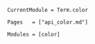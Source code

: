 
```@meta
CurrentModule = Term.color
```


```@index
Pages   = ["api_color.md"]
```

```@autodocs
Modules = [color]
```
